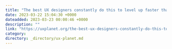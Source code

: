 ```yaml
---
title: "The best UX designers constantly do this to level up faster than their peers"
date: 2023-03-22 15:04:30 +0000
dateadded: 2023-03-23 00:00:46 +0000
description: ""
link: "https://uxplanet.org/the-best-ux-designers-constantly-do-this-to-level-up-faster-than-their-peers-4f57d56638ed?source=rss----819cc2aaeee0---4"
category:
directory: _directory/ux-planet.md
---
```

